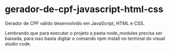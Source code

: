 # gerador-de-cpf-javascript-html-css
Gerador de CPF válido desenvolvido em JavaScript, HTML e CSS.

Lembrando que para executar o projeto a pasta node_modules precisa ser baixada, 
para isso basta digitar o comando npm install no terminal do visual studio code.
